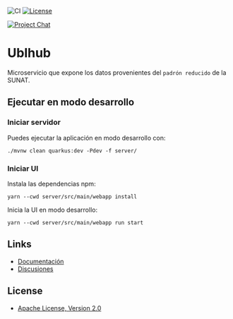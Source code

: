 ![CI](https://github.com/project-openubl/ublhub/workflows/CI/badge.svg)
[![License](https://img.shields.io/badge/Apache-2.0-green.svg)](https://www.apache.org/licenses/LICENSE-2.0)

[![Project Chat](https://img.shields.io/badge/zulip-join_chat-brightgreen.svg?style=for-the-badge&logo=zulip)](https://projectopenubl.zulipchat.com/)

# Ublhub

Microservicio que expone los datos provenientes del `padrón reducido` de la SUNAT.

## Ejecutar en modo desarrollo

### Iniciar servidor

Puedes ejecutar la aplicación en modo desarrollo con:

```shell script
./mvnw clean quarkus:dev -Pdev -f server/
```

### Iniciar UI

Instala las dependencias npm:

```shell
yarn --cwd server/src/main/webapp install
```

Inicia la UI en modo desarrollo:

```shell
yarn --cwd server/src/main/webapp run start
```

## Links

- [Documentación](https://project-openubl.github.io)
- [Discusiones](https://github.com/project-openubl/ublhub/discussions)

## License

- [Apache License, Version 2.0](https://www.apache.org/licenses/LICENSE-2.0)
